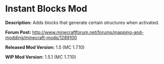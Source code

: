 Instant Blocks Mod
=============
<b>Description:</b> Adds blocks that generate certain structures when activated.

<b>Forum Post:</b> http://www.minecraftforum.net/forums/mapping-and-modding/minecraft-mods/1289100

<b>Released Mod Version:</b> 1.5 (MC 1.7.10)

<b>WIP Mod Version:</b> 1.5.1 (MC 1.7.10)
